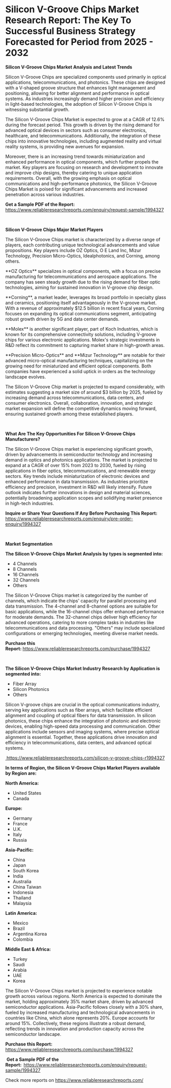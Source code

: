 <p><h1>Silicon V-Groove Chips Market Research Report: The Key To Successful Business Strategy Forecasted for Period from 2025 - 2032</h1></p><p><strong>Silicon V-Groove Chips Market Analysis and Latest Trends</strong></p>
<p><p>Silicon V-Groove Chips are specialized components used primarily in optical applications, telecommunications, and photonics. These chips are designed with a V-shaped groove structure that enhances light management and positioning, allowing for better alignment and performance in optical systems. As industries increasingly demand higher precision and efficiency in light-based technologies, the adoption of Silicon V-Groove Chips is witnessing substantial growth.</p><p>The Silicon V-Groove Chips Market is expected to grow at a CAGR of 12.6% during the forecast period. This growth is driven by the rising demand for advanced optical devices in sectors such as consumer electronics, healthcare, and telecommunications. Additionally, the integration of these chips into innovative technologies, including augmented reality and virtual reality systems, is providing new avenues for expansion. </p><p>Moreover, there is an increasing trend towards miniaturization and enhanced performance in optical components, which further propels the market. Key players are focusing on research and development to innovate and improve chip designs, thereby catering to unique application requirements. Overall, with the growing emphasis on optical communications and high-performance photonics, the Silicon V-Groove Chips Market is poised for significant advancements and increased penetration across various industries.</p></p>
<p><strong>Get a Sample PDF of the Report:&nbsp;</strong> <a href="https://www.reliableresearchreports.com/enquiry/request-sample/1994327?utm_campaign=3362&utm_medium=2&utm_source=Github&utm_content=ia&utm_term=07042025&utm_id=silicon-v-groove-chips">https://www.reliableresearchreports.com/enquiry/request-sample/1994327</a></p>
<p>&nbsp;</p>
<p><strong>Silicon V-Groove Chips Major Market Players</strong></p>
<p><p>The Silicon V-Groove Chips market is characterized by a diverse range of players, each contributing unique technological advancements and value propositions. Key players include OZ Optics, O E Land Inc, Mizur Technology, Precision Micro-Optics, Idealphotonics, and Corning, among others.</p><p>**OZ Optics** specializes in optical components, with a focus on precise manufacturing for telecommunications and aerospace applications. The company has seen steady growth due to the rising demand for fiber optic technologies, aiming for sustained innovation in V-groove chip design.</p><p>**Corning**, a market leader, leverages its broad portfolio in specialty glass and ceramics, positioning itself advantageously in the V-groove market. With a revenue of approximately $12.5 billion in recent fiscal years, Corning focuses on expanding its optical communications segment, anticipating robust growth driven by 5G and data center demands.</p><p>**Molex** is another significant player, part of Koch Industries, which is known for its comprehensive connectivity solutions, including V-groove chips for various electronic applications. Molex's strategic investments in R&D reflect its commitment to capturing market share in high-growth areas.</p><p>**Precision Micro-Optics** and **Mizur Technology** are notable for their advanced micro-optical manufacturing techniques, capitalizing on the growing need for miniaturized and efficient optical components. Both companies have experienced a solid uptick in orders as the technology landscape evolves.</p><p>The Silicon V-Groove Chip market is projected to expand considerably, with estimates suggesting a market size of around $3 billion by 2025, fueled by increasing demand across telecommunications, data centers, and consumer electronics. Overall, collaboration, innovation, and strategic market expansion will define the competitive dynamics moving forward, ensuring sustained growth among these established players.</p></p>
<p>&nbsp;</p>
<p><strong>What Are The Key Opportunities For Silicon V-Groove Chips Manufacturers?</strong></p>
<p><p>The Silicon V-Groove Chips market is experiencing significant growth, driven by advancements in semiconductor technology and increasing demand in optics and photonics applications. The market is projected to expand at a CAGR of over 15% from 2023 to 2030, fueled by rising applications in fiber optics, telecommunications, and renewable energy sectors. Key trends include miniaturization of electronic devices and enhanced performance in data transmission. As industries prioritize efficiency and precision, investment in R&D will likely intensify. Future outlook indicates further innovations in design and material sciences, potentially broadening application scopes and solidifying market presence in high-tech industries.</p></p>
<p><strong>Inquire or Share Your Questions If Any Before Purchasing This Report:</strong> <a href="https://www.reliableresearchreports.com/enquiry/pre-order-enquiry/1994327?utm_campaign=3362&utm_medium=2&utm_source=Github&utm_content=ia&utm_term=07042025&utm_id=silicon-v-groove-chips">https://www.reliableresearchreports.com/enquiry/pre-order-enquiry/1994327</a></p>
<p>&nbsp;</p>
<p><strong>Market Segmentation</strong></p>
<p><strong>The Silicon V-Groove Chips Market Analysis by types is segmented into:</strong></p>
<p><ul><li>4 Channels</li><li>8 Channels</li><li>16 Channels</li><li>32 Channels</li><li>Others</li></ul></p>
<p><p>The Silicon V-Groove Chips market is categorized by the number of channels, which indicate the chips' capacity for parallel processing and data transmission. The 4-channel and 8-channel options are suitable for basic applications, while the 16-channel chips offer enhanced performance for moderate demands. The 32-channel chips deliver high efficiency for advanced operations, catering to more complex tasks in industries like telecommunications and data processing. "Others" may include specialized configurations or emerging technologies, meeting diverse market needs.</p></p>
<p><strong>Purchase this Report:&nbsp;</strong><a href="https://www.reliableresearchreports.com/purchase/1994327?utm_campaign=3362&utm_medium=2&utm_source=Github&utm_content=ia&utm_term=07042025&utm_id=silicon-v-groove-chips">https://www.reliableresearchreports.com/purchase/1994327</a></p>
<p>&nbsp;</p>
<p><strong>The Silicon V-Groove Chips Market Industry Research by Application is segmented into:</strong></p>
<p><ul><li>Fiber Array</li><li>Silicon Photonics</li><li>Others</li></ul></p>
<p><p>Silicon V-groove chips are crucial in the optical communications industry, serving key applications such as fiber arrays, which facilitate efficient alignment and coupling of optical fibers for data transmission. In silicon photonics, these chips enhance the integration of photonic and electronic devices, enabling high-speed data processing and communication. Other applications include sensors and imaging systems, where precise optical alignment is essential. Together, these applications drive innovation and efficiency in telecommunications, data centers, and advanced optical systems.</p></p>
<p><a href="https://www.reliableresearchreports.com/silicon-v-groove-chips-r1994327?utm_campaign=3362&utm_medium=2&utm_source=Github&utm_content=ia&utm_term=07042025&utm_id=silicon-v-groove-chips">&nbsp;https://www.reliableresearchreports.com/silicon-v-groove-chips-r1994327</a></p>
<p><strong>In terms of Region, the Silicon V-Groove Chips Market Players available by Region are:</strong></p>
<p>
    <p> <strong> North America: </strong>
        <ul>
            <li>United States</li>
            <li>Canada</li>
        </ul>
        </p> 
    <p> <strong> Europe: </strong>
        <ul>
            <li>Germany</li>
            <li>France</li>
            <li>U.K.</li>
            <li>Italy</li>
            <li>Russia</li>
        </ul>
        </p> 
    <p> <strong> Asia-Pacific: </strong>
        <ul>
            <li>China</li>
            <li>Japan</li>
            <li>South Korea</li>
            <li>India</li>
            <li>Australia</li>
            <li>China Taiwan</li>
            <li>Indonesia</li>
            <li>Thailand</li>
            <li>Malaysia</li>
        </ul>
        </p> 
    <p> <strong> Latin America: </strong>
        <ul>
            <li>Mexico</li>
            <li>Brazil</li>
            <li>Argentina Korea</li>
            <li>Colombia</li>
        </ul>
        </p> 
    <p> <strong> Middle East & Africa: </strong>
        <ul>
            <li>Turkey</li>
            <li>Saudi</li>
            <li>Arabia</li>
            <li>UAE</li>
            <li>Korea</li>
        </ul>
    </p>
    </p>
<p><p>The Silicon V-Groove Chips market is projected to experience notable growth across various regions. North America is expected to dominate the market, holding approximately 35% market share, driven by advanced semiconductor applications. Asia-Pacific follows closely with a 30% share, fueled by increased manufacturing and technological advancements in countries like China, which alone represents 20%. Europe accounts for around 15%. Collectively, these regions illustrate a robust demand, reflecting trends in innovation and production capacity across the semiconductor landscape.</p></p>
<p><strong>Purchase this Report: </strong><a href="https://www.reliableresearchreports.com/purchase/1994327?utm_campaign=3362&utm_medium=2&utm_source=Github&utm_content=ia&utm_term=07042025&utm_id=silicon-v-groove-chips">https://www.reliableresearchreports.com/purchase/1994327</a></p>
<p>&nbsp;<strong>Get a Sample PDF of the Report:&nbsp;&nbsp;</strong><a href="https://www.reliableresearchreports.com/enquiry/request-sample/1994327?utm_campaign=3362&utm_medium=2&utm_source=Github&utm_content=ia&utm_term=07042025&utm_id=silicon-v-groove-chips">https://www.reliableresearchreports.com/enquiry/request-sample/1994327</a></p>
<p><strong></strong></p>
<p>Check more reports on <a href="https://www.reliableresearchreports.com/?utm_campaign=3362&utm_medium=2&utm_source=Github&utm_content=ia&utm_term=07042025&utm_id=silicon-v-groove-chips">https://www.reliableresearchreports.com/</a></p>